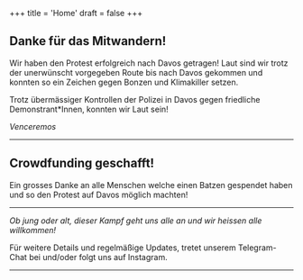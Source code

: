 +++
title = 'Home'
draft = false
+++

## Danke für das Mitwandern!

Wir haben den Protest erfolgreich nach Davos getragen!
Laut sind wir trotz der unerwünscht vorgegeben Route bis nach Davos gekommen und konnten so ein Zeichen gegen Bonzen und Klimakiller setzen.

Trotz übermässiger Kontrollen der Polizei in Davos gegen friedliche Demonstrant*Innen, konnten wir Laut sein!

_Venceremos_

---

## Crowdfunding geschafft!

Ein grosses Danke an alle Menschen welche einen Batzen gespendet haben und so den Protest auf Davos möglich machten!

---

*Ob jung oder alt, dieser Kampf geht uns alle an und wir heissen alle willkommen!*

Für weitere Details und regelmäßige Updates, tretet unserem Telegram-Chat bei und/oder folgt uns auf Instagram.

---


